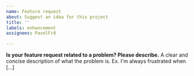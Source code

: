 ```yaml
---
name: Feature request
about: Suggest an idea for this project
title: ''
labels: enhancement
assignees: PavelFr8

---
```


**Is your feature request related to a problem? Please describe.**
A clear and concise description of what the problem is. Ex. I'm always frustrated when [...]
